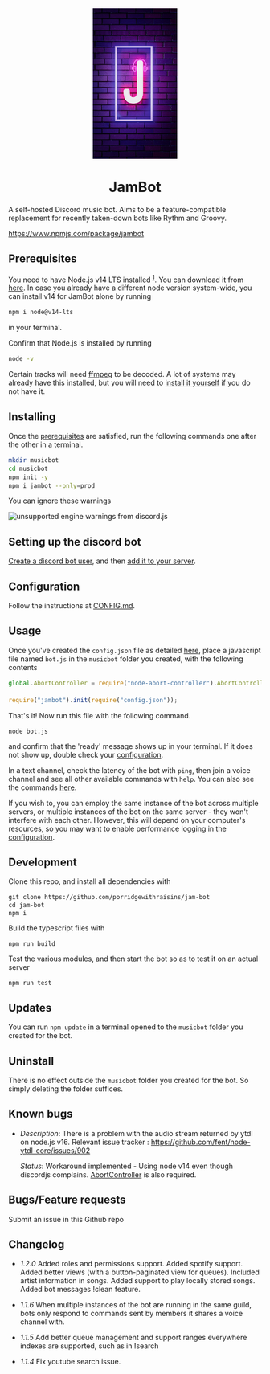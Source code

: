 <img style = "display:block; margin:auto" height = 300px src="assets/jambot.jpg"/>

<h1 align = "center"> JamBot </h1>

A self-hosted Discord music bot. Aims to be a feature-compatible replacement for
recently taken-down bots like Rythm and Groovy.

https://www.npmjs.com/package/jambot

## Prerequisites

You need to have Node.js v14 LTS installed<sup> [1](#known-bugs)</sup>. You can download it from [here](https://nodejs.org/en/download/). In case you already have a different node version system-wide, you can install v14 for JamBot alone by running

```bash
npm i node@v14-lts
```

in your terminal.

Confirm that Node.js is installed by running

```bash
node -v
```

Certain tracks will need [ffmpeg](https://www.ffmpeg.org/) to be decoded. A lot of systems may already have this installed, but you will need to
[install it yourself](https://ffmpeg.org/download.html) if you do not have it.

## Installing

Once the [prerequisites](#prerequisites) are satisfied, run the following commands one after the
other in a terminal.

```bash
mkdir musicbot
cd musicbot
npm init -y
npm i jambot --only=prod
```

You can ignore these warnings

<img src="https://i.imgur.com/hHwdTHn.png" width=400 alt="unsupported engine warnings from discord.js">

## Setting up the discord bot

[Create a discord bot user](docs/TOKEN.md), and then [add it to your server](docs/ADDING.md).

## Configuration

Follow the instructions at [CONFIG.md](docs/CONFIG.md).

## Usage

Once you've created the `config.json` file as detailed [here](docs/CONFIG.md), place a javascript file named `bot.js` in
the `musicbot` folder you created, with the following contents

```js
global.AbortController = require("node-abort-controller").AbortController;

require("jambot").init(require("config.json"));
```

That's it! Now run this file with the following command.

```
node bot.js
```

and confirm that the 'ready' message shows up in your terminal. If it does not show up, double check your [configuration](docs/CONFIG.md).

In a text channel, check the latency of the bot with `ping`, then join a voice channel and see all other available commands with `help`.
You can also see the commands [here](docs/COMMANDS.MD).

If you wish to, you can employ the same instance of the bot across multiple servers, or multiple instances of the bot on the same server - they won't interfere with each other. However, this will depend on your computer's resources, so you may want to enable performance logging in the [configuration](docs/CONFIG.md).

## Development

Clone this repo, and install all dependencies with

```
git clone https://github.com/porridgewithraisins/jam-bot
cd jam-bot
npm i
```

Build the typescript files with

```
npm run build
```

Test the various modules, and then start the bot so as to test it on an actual server

```
npm run test
```

## Updates

You can run `npm update` in a terminal opened to the `musicbot` folder you
created for the bot.

## Uninstall

There is no effect outside the `musicbot` folder you created for the bot. So
simply deleting the folder suffices.

## Known bugs

-   _Description_: There is a problem with the audio stream returned by ytdl on
    node.js v16. Relevant issue tracker :
    https://github.com/fent/node-ytdl-core/issues/902

    _Status_: Workaround implemented - Using node v14 even though discordjs
    complains. [AbortController](https://www.npmjs.com/package/node-abort-controller) is also required.

## Bugs/Feature requests

Submit an issue in this Github repo

## Changelog

-   _1.2.0_
    Added roles and permissions support. Added spotify support. Added better views (with a button-paginated view for queues). Included artist information in songs. Added support to play locally stored songs. Added bot messages !clean feature.

-   _1.1.6_
    When multiple instances of the bot are running in the same guild, bots only respond to commands sent by members it shares a voice channel with.
-   _1.1.5_
    Add better queue management and support ranges everywhere indexes are
    supported, such as in !search
-   _1.1.4_
    Fix youtube search issue.
